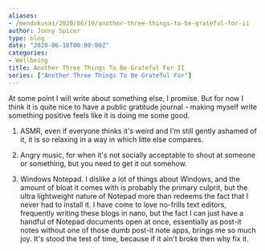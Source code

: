 ```yaml
---
aliases:
- /mendokusai/2020/06/10/another-three-things-to-be-grateful-for-ii
author: Jonny Spicer
type: blog
date: "2020-06-10T00:00:00Z"
categories:
- Wellbeing
title: Another Three Things To Be Grateful For II
series: ["Another Three Things To Be Grateful For"]
---
```

At some point I will write about something else, I promise. But for now I think it is quite nice to have a public gratitude journal - making myself write something positive feels
like it is doing me some good.

1. ASMR, even if everyone thinks it's weird and I'm still gently ashamed of it, it is *so* relaxing in a way in which litte else compares.

2. Angry music, for when it's not socially acceptable to shout at someone or something, but you need to get it out somehow.

3. Windows Notepad. I dislike a lot of things about Windows, and the amount of bloat it comes with is probably the primary culprit, but the ultra lightweight nature of Notepad more
than redeems the fact that I never had to install it. I have come to love no-frills text editors, frequently writing these blogs in nano, but the fact I can just have a handful of
Notepad documents open at once, essentially as post-it notes without one of those dumb post-it note apps, brings me so much joy. It's stood the test of time, because if it ain't broke
then why fix it.
